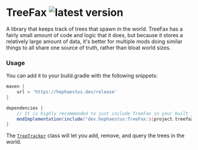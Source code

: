 # TreeFax ![latest version](https://img.shields.io/github/v/release/Haven-King/TreeFax)

A library that keeps track of trees that spawn in the world. TreeFax has a fairly
small amount of code and logic that it does, but because it stores a relatively
large amount of data, it's better for multiple mods doing similar things to all
share one source of truth, rather than bloat world sizes.

### Usage
You can add it to your build.gradle with the following snippets:
```groovy
maven {
    url = 'https://hephaestus.dev/release'
}
```

```groovy
dependencies {
    // It is highly recommended to just include TreeFax in your built jar
    modImplementation(include("dev.hephaestus:TreeFax:${project.treefax_version}"))
}
```

The [`TreeTracker`]() class will let you add, remove, and query the trees in
the world.